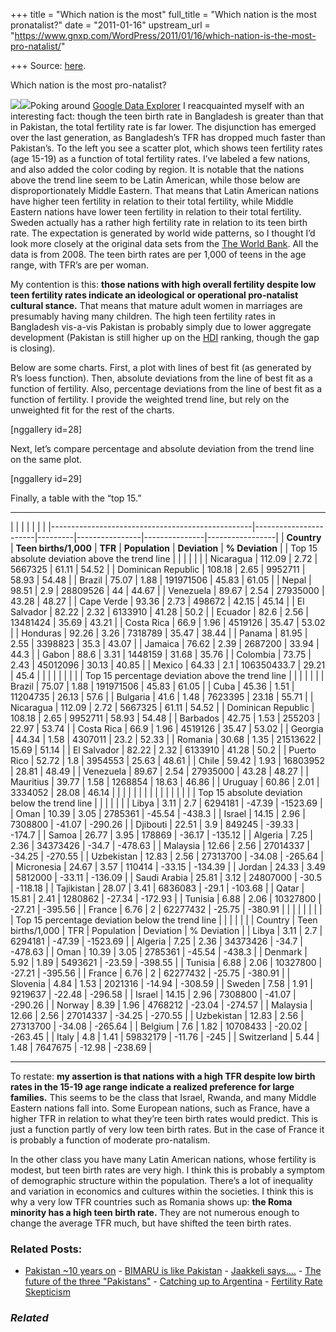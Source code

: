 +++
title = "Which nation is the most"
full_title = "Which nation is the most pronatalist?"
date = "2011-01-16"
upstream_url = "https://www.gnxp.com/WordPress/2011/01/16/which-nation-is-the-most-pro-natalist/"

+++
Source: [here](https://www.gnxp.com/WordPress/2011/01/16/which-nation-is-the-most-pro-natalist/).

Which nation is the most pro-natalist?

[![](https://i0.wp.com/blogs.discovermagazine.com/gnxp/files/2011/01/fertili.png?resize=400%2C302)![](https://i0.wp.com/blogs.discovermagazine.com/gnxp/files/2011/01/fertili.png?resize=400%2C302)](https://i0.wp.com/blogs.discovermagazine.com/gnxp/files/2011/01/fertili.png)Poking around [Google Data Explorer](https://www.google.com/publicdata/home) I reacquainted myself with an interesting fact: though the teen birth rate in Bangladesh is greater than that in Pakistan, the total fertility rate is far lower. The disjunction has emerged over the last generation, as Bangladesh’s TFR has dropped much faster than Pakistan’s. To the left you see a scatter plot, which shows teen fertility rates (age 15-19) as a function of total fertility rates. I’ve labeled a few nations, and also added the color coding by region. It is notable that the nations above the trend line seem to be Latin American, while those below are disproportionately Middle Eastern. That means that Latin American nations have higher teen fertility in relation to their total fertility, while Middle Eastern nations have lower teen fertility in relation to their total fertility. Sweden actually has a rather high fertility rate in relation to its teen birth rate. The expectation is generated by world wide patterns, so I thought I’d look more closely at the original data sets from the [The World Bank](http://data.worldbank.org/). All the data is from 2008. The teen birth rates are per 1,000 of teens in the age range, with TFR’s are per woman.

My contention is this: **those nations with high overall fertility despite low teen fertility rates indicate an ideological or operational pro-natalist cultural stance.** That means that mature adult women in marriages are presumably having many children. The high teen fertility rates in Bangladesh vis-a-vis Pakistan is probably simply due to lower aggregate development (Pakistan is still higher up on the [HDI](http://hdr.undp.org/en/statistics/) ranking, though the gap is closing).

Below are some charts. First, a plot with lines of best fit (as generated by R’s loess function). Then, absolute deviations from the line of best fit as a function of fertility. Also, percentage deviations from the line of best fit as a function of fertility. I provide the weighted trend line, but rely on the unweighted fit for the rest of the charts.

  
\[nggallery id=28\]

Next, let’s compare percentage and absolute deviation from the trend line on the same plot.

\[nggallery id=29\]

Finally, a table with the “top 15.”

------------------------------------------------------------------------

|                                                  |                       |         |                |               |                 | |--------------------------------------------------|-----------------------|---------|----------------|---------------|-----------------| | **Country**                                      | **Teen births/1,000** | **TFR** | **Population** | **Deviation** | **% Deviation** | | Top 15 absolute deviation above the trend line   |                       |         |                |               |                 | | Nicaragua                                        | 112.09                | 2.72    | 5667325        | 61.11         | 54.52           | | Dominican Republic                               | 108.18                | 2.65    | 9952711        | 58.93         | 54.48           | | Brazil                                           | 75.07                 | 1.88    | 191971506      | 45.83         | 61.05           | | Nepal                                            | 98.51                 | 2.9     | 28809526       | 44            | 44.67           | | Venezuela                                        | 89.67                 | 2.54    | 27935000       | 43.28         | 48.27           | | Cape Verde                                       | 93.36                 | 2.73    | 498672         | 42.15         | 45.14           | | El Salvador                                      | 82.22                 | 2.32    | 6133910        | 41.28         | 50.2            | | Ecuador                                          | 82.6                  | 2.56    | 13481424       | 35.69         | 43.21           | | Costa Rica                                       | 66.9                  | 1.96    | 4519126        | 35.47         | 53.02           | | Honduras                                         | 92.26                 | 3.26    | 7318789        | 35.47         | 38.44           | | Panama                                           | 81.95                 | 2.55    | 3398823        | 35.3          | 43.07           | | Jamaica                                          | 76.62                 | 2.39    | 2687200        | 33.94         | 44.3            | | Gabon                                            | 88.6                  | 3.31    | 1448159        | 31.68         | 35.76           | | Colombia                                         | 73.75                 | 2.43    | 45012096       | 30.13         | 40.85           | | Mexico                                           | 64.33                 | 2.1     | 106350433\.7   | 29.21         | 45.4            | |                                                  |                       |         |                |               |                 | | Top 15 percentage deviation above the trend line |                       |         |                |               |                 | | Brazil                                           | 75.07                 | 1.88    | 191971506      | 45.83         | 61.05           | | Cuba                                             | 45.36                 | 1.51    | 11204735       | 26.13         | 57.6            | | Bulgaria                                         | 41.6                  | 1.48    | 7623395        | 23.18         | 55.71           | | Nicaragua                                        | 112.09                | 2.72    | 5667325        | 61.11         | 54.52           | | Dominican Republic                               | 108.18                | 2.65    | 9952711        | 58.93         | 54.48           | | Barbados                                         | 42.75                 | 1.53    | 255203         | 22.97         | 53.74           | | Costa Rica                                       | 66.9                  | 1.96    | 4519126        | 35.47         | 53.02           | | Georgia                                          | 44.34                 | 1.58    | 4307011        | 23.2          | 52.33           | | Romania                                          | 30.68                 | 1.35    | 21513622       | 15.69         | 51.14           | | El Salvador                                      | 82.22                 | 2.32    | 6133910        | 41.28         | 50.2            | | Puerto Rico                                      | 52.72                 | 1.8     | 3954553        | 25.63         | 48.61           | | Chile                                            | 59.42                 | 1.93    | 16803952       | 28.81         | 48.49           | | Venezuela                                        | 89.67                 | 2.54    | 27935000       | 43.28         | 48.27           | | Mauritius                                        | 39.77                 | 1.58    | 1268854        | 18.63         | 46.86           | | Uruguay                                          | 60.86                 | 2.01    | 3334052        | 28.08         | 46.14           | |                                                  |                       |         |                |               |                 | |                                                  |                       |         |                |               |                 | | Top 15 absolute deviation below the trend line   |                       |         |                |               |                 | | Libya                                            | 3.11                  | 2.7     | 6294181        | -47.39        | -1523.69        | | Oman                                             | 10.39                 | 3.05    | 2785361        | -45.54        | -438.3          | | Israel                                           | 14.15                 | 2.96    | 7308800        | -41.07        | -290.26         | | Djibouti                                         | 22.51                 | 3.9     | 849245         | -39.33        | -174.7          | | Samoa                                            | 26.77                 | 3.95    | 178869         | -36.17        | -135.12         | | Algeria                                          | 7.25                  | 2.36    | 34373426       | -34.7         | -478.63         | | Malaysia                                         | 12.66                 | 2.56    | 27014337       | -34.25        | -270.55         | | Uzbekistan                                       | 12.83                 | 2.56    | 27313700       | -34.08        | -265.64         | | Micronesia                                       | 24.67                 | 3.57    | 110414         | -33.15        | -134.39         | | Jordan                                           | 24.33                 | 3.49    | 5812000        | -33.11        | -136.09         | | Saudi Arabia                                     | 25.81                 | 3.12    | 24807000       | -30.5         | -118.18         | | Tajikistan                                       | 28.07                 | 3.41    | 6836083        | -29.1         | -103.68         | | Qatar                                            | 15.81                 | 2.41    | 1280862        | -27.34        | -172.93         | | Tunisia                                          | 6.88                  | 2.06    | 10327800       | -27.21        | -395.56         | | France                                           | 6.76                  | 2       | 62277432       | -25.75        | -380.91         | |                                                  |                       |         |                |               |                 | | Top 15 percentage deviation below the trend line |                       |         |                |               |                 | | Country                                          | Teen births/1,000     | TFR     | Population     | Deviation     | % Deviation     | | Libya                                            | 3.11                  | 2.7     | 6294181        | -47.39        | -1523.69        | | Algeria                                          | 7.25                  | 2.36    | 34373426       | -34.7         | -478.63         | | Oman                                             | 10.39                 | 3.05    | 2785361        | -45.54        | -438.3          | | Denmark                                          | 5.92                  | 1.89    | 5493621        | -23.59        | -398.55         | | Tunisia                                          | 6.88                  | 2.06    | 10327800       | -27.21        | -395.56         | | France                                           | 6.76                  | 2       | 62277432       | -25.75        | -380.91         | | Slovenia                                         | 4.84                  | 1.53    | 2021316        | -14.94        | -308.59         | | Sweden                                           | 7.58                  | 1.91    | 9219637        | -22.48        | -296.58         | | Israel                                           | 14.15                 | 2.96    | 7308800        | -41.07        | -290.26         | | Norway                                           | 8.39                  | 1.96    | 4768212        | -23.04        | -274.57         | | Malaysia                                         | 12.66                 | 2.56    | 27014337       | -34.25        | -270.55         | | Uzbekistan                                       | 12.83                 | 2.56    | 27313700       | -34.08        | -265.64         | | Belgium                                          | 7.6                   | 1.82    | 10708433       | -20.02        | -263.45         | | Italy                                            | 4.8                   | 1.41    | 59832179       | -11.76        | -245            | | Switzerland                                      | 5.44                  | 1.48    | 7647675        | -12.98        | -238.69         |

------------------------------------------------------------------------

To restate: **my assertion is that nations with a high TFR despite low birth rates in the 15-19 age range indicate a realized preference for large families.** This seems to be the class that Israel, Rwanda, and many Middle Eastern nations fall into. Some European nations, such as France, have a higher TFR in relation to what they’re teen birth rates would predict. This is just a function partly of very low teen birth rates. But in the case of France it is probably a function of moderate pro-natalism.

In the other class you have many Latin American nations, whose fertility is modest, but teen birth rates are very high. I think this is probably a symptom of demographic structure within the population. There’s a lot of inequality and variation in economics and cultures within the societies. I think this is why a very low TFR countries such as Romania shows up: **the Roma minority has a high teen birth rate.** They are not numerous enough to change the average TFR much, but have shifted the teen birth rates.

### Related Posts:

- [Pakistan \~10 years
  on](https://www.gnxp.com/WordPress/2010/08/18/pakistan-10-years-on/) - [BIMARU is like
  Pakistan](https://www.gnxp.com/WordPress/2014/09/04/bimaru-is-like-pakistan/) - [Jaakkeli
  says....](https://www.gnxp.com/WordPress/2006/12/02/jaakkeli-says/) - [The future of the three
  "Pakistans"](https://www.gnxp.com/WordPress/2012/08/29/the-future-of-the-three-pakistans/) - [Catching up to
  Argentina](https://www.gnxp.com/WordPress/2012/01/23/catching-up-to-argentina/) - [Fertility Rate
  Skepticism](https://www.gnxp.com/WordPress/2006/05/29/fertility-rate-skepticism/)

### *Related*

[](https://www.addtoany.com/add_to/facebook?linkurl=https%3A%2F%2Fwww.gnxp.com%2FWordPress%2F2011%2F01%2F16%2Fwhich-nation-is-the-most-pro-natalist%2F&linkname=Which%20nation%20is%20the%20most%20pro-natalist%3F "Facebook")[](https://www.addtoany.com/add_to/twitter?linkurl=https%3A%2F%2Fwww.gnxp.com%2FWordPress%2F2011%2F01%2F16%2Fwhich-nation-is-the-most-pro-natalist%2F&linkname=Which%20nation%20is%20the%20most%20pro-natalist%3F "Twitter")[](https://www.addtoany.com/add_to/email?linkurl=https%3A%2F%2Fwww.gnxp.com%2FWordPress%2F2011%2F01%2F16%2Fwhich-nation-is-the-most-pro-natalist%2F&linkname=Which%20nation%20is%20the%20most%20pro-natalist%3F "Email")[](https://www.addtoany.com/share)
